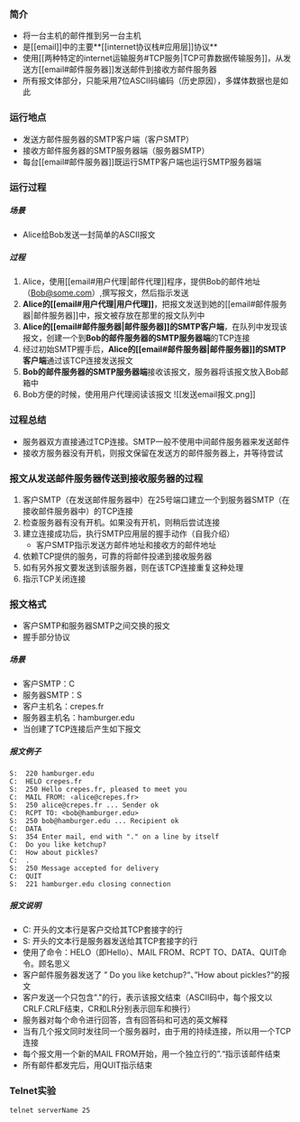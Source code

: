 ### 简介
- 将一台主机的邮件推到另一台主机
- 是[[email]]中的主要**[[internet协议栈#应用层]]协议**
- 使用[[两种特定的internet运输服务#TCP服务|TCP可靠数据传输服务]]，从发送方[[email#邮件服务器]]发送邮件到接收方邮件服务器
- 所有报文体部分，只能采用7位ASCII码编码（历史原因），多媒体数据也是如此

### 运行地点
- 发送方邮件服务器的SMTP客户端（客户SMTP）
- 接收方邮件服务器的SMTP服务器端（服务器SMTP）
- 每台[[email#邮件服务器]]既运行SMTP客户端也运行SMTP服务器端

### 运行过程
##### 场景
- Alice给Bob发送一封简单的ASCII报文
##### 过程
1. Alice，使用[[email#用户代理|邮件代理]]程序，提供Bob的邮件地址（Bob@some.com）,撰写报文，然后指示发送
2. **Alice的[[email#用户代理|用户代理]]**，把报文发送到她的[[email#邮件服务器|邮件服务器]]中，报文被存放在那里的报文队列中
3. **Alice的[[email#邮件服务器|邮件服务器]]的SMTP客户端**，在队列中发现该报文，创建一个到**Bob的邮件服务器的SMTP服务器端**的TCP连接
4. 经过初始SMTP握手后，**Alice的[[email#邮件服务器|邮件服务器]]的SMTP客户端**通过该TCP连接发送报文
5. **Bob的邮件服务器的SMTP服务器端**接收该报文，服务器将该报文放入Bob邮箱中
6. Bob方便的时候，使用用户代理阅读该报文
![[发送email报文.png]]

### 过程总结
- 服务器双方直接通过TCP连接。SMTP一般不使用中间邮件服务器来发送邮件
- 接收方服务器没有开机，则报文保留在发送方的邮件服务器上，并等待尝试

### 报文从发送邮件服务器传送到接收服务器的过程
1. 客户SMTP（在发送邮件服务器中）在25号端口建立一个到服务器SMTP（在接收邮件服务器中）的TCP连接
2. 检查服务器有没有开机。如果没有开机，则稍后尝试连接
3. 建立连接成功后，执行SMTP应用层的握手动作（自我介绍）
	- 客户SMTP指示发送方邮件地址和接收方的邮件地址
4. 依赖TCP提供的服务，可靠的将邮件投递到接收服务器
5. 如有另外报文要发送到该服务器，则在该TCP连接重复这种处理
6. 指示TCP关闭连接

### 报文格式
- 客户SMTP和服务器SMTP之间交换的报文
- 握手部分协议
##### 场景
- 客户SMTP：C
- 服务器SMTP：S
- 客户主机名：crepes.fr
- 服务器主机名：hamburger.edu
- 当创建了TCP连接后产生如下报文

##### 报文例子
```
S:  220 hamburger.edu
C:  HELO crepes.fr
S:  250 Hello crepes.fr, pleased to meet you
C:  MAIL FROM: ‹alice@crepes.fr>
S:  250 alice@crepes.fr ... Sender ok
C:  RCPT TO: <bob@hamburger.edu>
S:  250 bob@hamburger.edu ... Recipient ok
C:  DATA
S:  354 Enter mail, end with "." on a line by itself
C:  Do you like ketchup?
C:  How about pickles?
C:  .
S:  250 Message accepted for delivery
C:  QUIT
S:  221 hamburger.edu closing connection
```

##### 报文说明
- C: 开头的文本行是客户交给其TCP套接字的行
- S: 开头的文本行是服务器发送给其TCP套接字的行
- 使用了命令：HELO（即Hello）、MAIL FROM、RCPT TO、DATA、QUIT命令。顾名思义
- 客户邮件服务器发送了 ” Do you like ketchup?“、”How about pickles?“的报文
- 客户发送一个只包含"."的行，表示该报文结束（ASCII码中，每个报文以CRLF.CRLF结束，CR和LR分别表示回车和换行）
- 服务器对每个命令进行回答，含有回答码和可选的英文解释
- 当有几个报文同时发往同一个服务器时，由于用的持续连接，所以用一个TCP连接
- 每个报文用一个新的MAIL FROM开始，用一个独立行的”.“指示该邮件结束
- 所有邮件都发完后，用QUIT指示结束

### Telnet实验
```
telnet serverName 25
```
